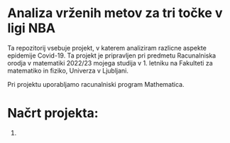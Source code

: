 # Analiza vrženih metov za tri točke v ligi NBA
Ta repozitorij vsebuje projekt, v katerem analiziram razlicne aspekte epidemije Covid-19. Ta projekt je pripravljen pri predmetu Racunalniska orodja v matematiki 2022/23 mojega studija v 1. letniku na Fakulteti za matematiko in fiziko, Univerza v Ljubljani.

Pri projektu uporabljamo racunalniski program Mathematica.
# Načrt projekta:
1. 

